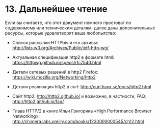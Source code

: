 # 13. Дальнейшее чтение

Если вы считаете, что этот документ немного простоват по содержимому или
техническим деталям, далее даны дополнительные ресурсы, которые удовлетворят
ваше любопытство:

- Список рассылки HTTPbis и его архивы:
  http://lists.w3.org/Archives/Public/ietf-http-wg/

- Актуальная спецификация http2 в формате html:
  https://httpwg.github.io/specs/rfc7540.html

- Детали сетевых решений в http2 Firefox:
  https://wiki.mozilla.org/Networking/http2

- Детали реализация http2 в curl: http://curl.haxx.se/docs/http2.html

- Сайт http2: http://http2.github.io/ и возможно, в частности, FAQ:
  http://http2.github.io/faq/

- Глава HTTP/2 в книге Ильи Григорика «High Performance Browser Networking»:
  http://chimera.labs.oreilly.com/books/1230000000545/ch12.html
